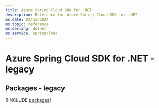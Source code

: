 ```yaml
---
title: Azure Spring Cloud SDK for .NET
description: Reference for Azure Spring Cloud SDK for .NET
ms.date: 03/15/2024
ms.topic: reference
ms.devlang: dotnet
ms.service: springcloud
---
```

# Azure Spring Cloud SDK for .NET - legacy
## Packages - legacy
[!INCLUDE [packages](spring-cloud-index.md)]